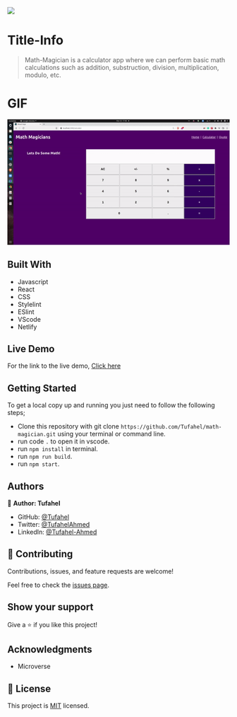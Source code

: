 ![](https://img.shields.io/badge/Microverse-blueviolet)

# Title-Info
> Math-Magician is a calculator app where we can perform basic math calculations such as addition, substruction, division, multiplication, modulo, etc.


# GIF
![](calc2.gif)

## Built With
- Javascript
- React
- CSS
- Stylelint
- ESlint
- VScode
- Netlify

## Live Demo
For the link to the live demo, [Click here](https://steady-profiterole-8ed04e.netlify.app/)

## Getting Started
To get a local copy up and running you just need to follow the following steps;
- Clone this repository with
git clone `https://github.com/Tufahel/math-magician.git` using your terminal or command line.
- run code `.` to open it in vscode.
- run `npm install` in terminal.
- run `npm run build`.
- run `npm start`.

## Authors

👤 **Author: Tufahel**

- GitHub: [@Tufahel](https://github.com/Tufahel)
- Twitter: [@TufahelAhmed](https://twitter.com/TufahelAhmed)
- LinkedIn: [@Tufahel-Ahmed](https://www.linkedin.com/in/tufahel-ahmed/)

## 🤝 Contributing

Contributions, issues, and feature requests are welcome!

Feel free to check the [issues page](../../issues/).

## Show your support

Give a ⭐️ if you like this project!

## Acknowledgments

- Microverse

## 📝 License

This project is [MIT](./MIT.md) licensed.
